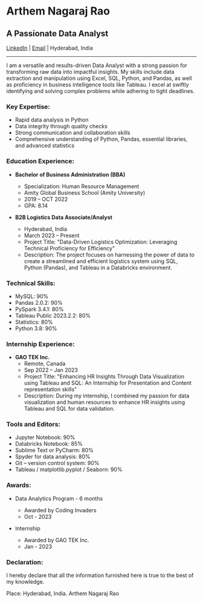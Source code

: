 # Arthem Nagaraj Rao

## A Passionate Data Analyst

[LinkedIn](https://www.linkedin.com/in/nagaraj-arthem) | [Email](mailto:arthem.nagaraj@gmail.com) | Hyderabad, India

---

I am a versatile and results-driven Data Analyst with a strong passion for transforming raw data into impactful insights. My skills include data extraction and manipulation using Excel, SQL, Python, and Pandas, as well as proficiency in business intelligence tools like Tableau. I excel at swiftly identifying and solving complex problems while adhering to tight deadlines.

### Key Expertise:

- Rapid data analysis in Python
- Data integrity through quality checks
- Strong communication and collaboration skills
- Comprehensive understanding of Python, Pandas, essential libraries, and advanced statistics

### Education Experience:

- **Bachelor of Business Administration (BBA)**
  - Specialization: Human Resource Management
  - Amity Global Business School (Amity University)
  - 2019 – OCT 2022
  - GPA: 8.14

- **B2B Logistics Data Associate/Analyst**
  - Hyderabad, India
  - March 2023 – Present
  - Project Title: "Data-Driven Logistics Optimization: Leveraging Technical Proficiency for Efficiency"
  - Description: The project focuses on harnessing the power of data to create a streamlined and efficient logistics system using SQL, Python (Pandas), and Tableau in a Databricks environment.

### Technical Skills:

- MySQL: 90%
- Pandas 2.0.2: 90%
- PySpark 3.4.1: 80%
- Tableau Public 2023.2.2: 80%
- Statistics: 80%
- Python 3.8: 90%

### Internship Experience:

- **GAO TEK Inc.**
  - Remote, Canada
  - Sep 2022 – Jan 2023
  - Project Title: "Enhancing HR Insights Through Data Visualization using Tableau and SQL: An Internship for Presentation and Content representation skills"
  - Description: During my internship, I combined my passion for data visualization and human resources to enhance HR insights using Tableau and SQL for data validation.

### Tools and Editors:

- Jupyter Notebook: 90%
- Databricks Notebook: 85%
- Sublime Text or PyCharm: 80%
- Spyder for data analysis: 80%
- Git – version control system: 90%
- Tableau / matplotlib.pyplot / Seaborn: 90%

### Awards:

- Data Analytics Program - 6 months
  - Awarded by Coding Invaders
  - Oct - 2023

- Internship
  - Awarded by GAO TEK Inc.
  - Jan - 2023



### Declaration:

I hereby declare that all the information furnished here is true to the best of my knowledge.

Place: Hyderabad, India.
Arthem Nagaraj Rao
